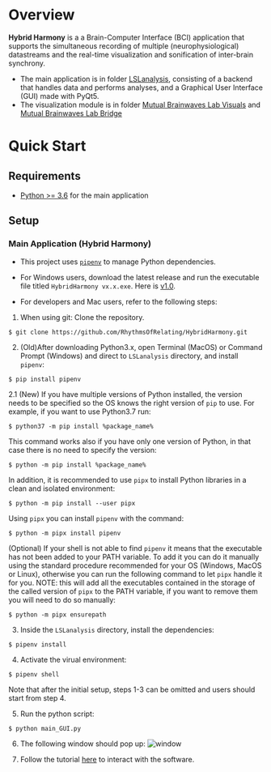 # Overview
**Hybrid Harmony** is a a Brain-Computer Interface (BCI) application that supports the simultaneous recording of multiple (neurophysiological) datastreams and the real-time visualization and sonification of inter-brain synchrony.

- The main application is in folder [LSLanalysis](https://github.com/RhythmsOfRelating/HybridHarmony/tree/master/LSLanalysis), consisting of a backend that handles data and performs analyses, and a Graphical User Interface (GUI) made with PyQt5.
- The visualization module is in folder [Mutual Brainwaves Lab Visuals](https://github.com/RhythmsOfRelating/HybridHarmony/tree/master/Mutual%20Brainwaves%20Lab%20Visuals) and [Mutual Brainwaves Lab Bridge](https://github.com/RhythmsOfRelating/HybridHarmony/tree/master/Mutual%20Brainwaves%20Lab%20Bridge)

# Quick Start
## Requirements
- [Python >= 3.6](https://www.python.org/downloads/) for the main application

## Setup

### Main Application (Hybrid Harmony)
- This project uses [`pipenv`](https://docs.pipenv.org/) to manage Python dependencies.

- For Windows users, download the latest release and run the executable file titled `HybridHarmony vx.x.exe`. Here is [v1.0](https://github.com/RhythmsOfRelating/RhythmsOfRelating/releases/tag/v1.0).

- For developers and Mac users, refer to the following steps:

1. When using git: Clone the repository.
```shell
$ git clone https://github.com/RhythmsOfRelating/HybridHarmony.git
```
2. (Old)After downloading Python3.x, open Terminal (MacOS) or Command Prompt (Windows) and direct to `LSLanalysis` directory, and install `pipenv`:
```shell
$ pip install pipenv
```
2.1 (New) If you have multiple versions of Python installed, the version needs to be specified so the OS knows the right  version of `pip` to use. For example, if you want to use Python3.7 run:
```shell
$ python37 -m pip install %package_name%
```
This command works also if you have only one version of Python, in that case there is no need to specify the version:
```shell
$ python -m pip install %package_name%
```
In addition, it is recommended to use `pipx` to install Python libraries in a clean and isolated environment:
```shell
$ python -m pip install --user pipx
```
Using `pipx` you can install `pipenv` with the command:
```shell
$ python -m pipx install pipenv
```
(Optional) If your shell is not able to find `pipenv` it means that the executable has not been added to your PATH variable. To add it you can do it manually using the standard procedure recommended for your OS (Windows, MacOS or Linux), otherwise you can run the following command to let `pipx` handle it for you. NOTE: this will add all the executables contained in the storage of the called version of `pipx` to the PATH variable, if you want to remove them you will need to do so manually:
```shell
$ python -m pipx ensurepath
```

3. Inside the `LSLanalysis` directory, install the dependencies:
```shell
$ pipenv install
```
4. Activate the virual environment:
```shell
$ pipenv shell
```
Note that after the initial setup, steps 1-3 can be omitted and users should start from step 4.

5. Run the python script:
```shell
$ python main_GUI.py
```
6. The following window should pop up:
![window][window_image]

[window_image]: https://github.com/RhythmsOfRelating/RhythmsOfRelating/blob/master/tutorial/tutorial1.png "window image 1"

7. Follow the tutorial [here](https://github.com/RhythmsOfRelating/RhythmsOfRelating/tree/master/LSLanalysis) to interact with the software.

